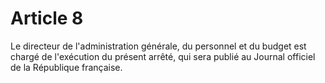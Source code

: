 # Article 8

Le directeur de l'administration générale, du personnel et du budget est chargé de l'exécution du présent arrêté, qui sera publié au Journal officiel de la République française.
